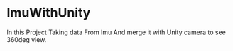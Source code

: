 # ImuWithUnity
In this Project Taking data From Imu And merge it with  Unity camera to see 360deg view.

